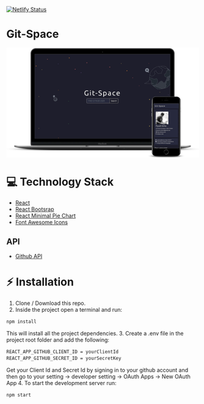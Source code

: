 [![Netlify Status](https://api.netlify.com/api/v1/badges/dfe3122e-492e-4fc6-b10f-a6f1e921a0bd/deploy-status)](https://app.netlify.com/sites/git-space/deploys)
# Git-Space
<img src="git-space.png" width="600">

# :computer: Technology Stack
* [React](https://reactjs.org)
* [React Bootsrap](https://react-bootstrap.github.io)
* [React Minimal Pie Chart](https://www.npmjs.com/package/react-minimal-pie-chart)
* [Font Awesome Icons](https://fontawesome.com)
## API
* [Github API](https://developer.github.com/v3/)
# :zap: Installation
1. Clone / Download this repo.
2. Inside the project open a terminal and run:
```bash
npm install
```
This will install all the project dependencies.
3. Create a .env file in the project root folder and add the following:
```bash
REACT_APP_GITHUB_CLIENT_ID = yourClientId
REACT_APP_GITHUB_SECRET_ID = yourSecretKey
```
Get your Client Id and Secret Id by signing in to your github account and then go to your setting -> developer setting -> OAuth Apps -> New OAuth App
4. To start the development server run:
```bash
npm start
```
